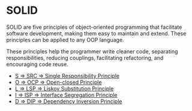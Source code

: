 # SOLID

SOLID are five principles of object-oriented programming that facilitate software development, making them easy to maintain and extend. These principles can be applied to any OOP language.

These principles help the programmer write cleaner code, separating responsibilities, reducing couplings, facilitating refactoring, and encouraging code reuse.

- [S ⇒ SRC ⇒ Single Responsibility Principle](single-responsability.md)
- [O ⇒ OCP ⇒ Open-closed Principle](open-closed.md)
- [L ⇒ LSP ⇒ Liskov Substitution Principle](liskov-substitution.md)
- [I ⇒ ISP ⇒ Interface Segregation Principle](interface-segregation.md)
- [D ⇒ DIP ⇒ Dependency Inversion Principle](dependency-inversion.md)
